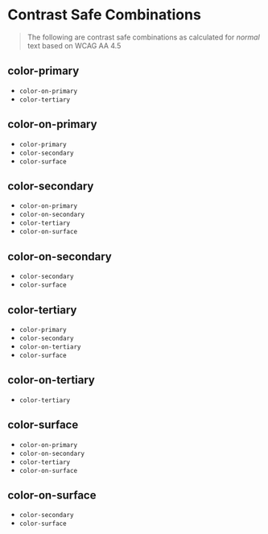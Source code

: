 # Contrast Safe Combinations

> The following are contrast safe combinations as calculated for _normal_ text based on WCAG AA 4.5

## color-primary
  - `color-on-primary`
  - `color-tertiary`

## color-on-primary
  - `color-primary`
  - `color-secondary`
  - `color-surface`

## color-secondary
  - `color-on-primary`
  - `color-on-secondary`
  - `color-tertiary`
  - `color-on-surface`

## color-on-secondary
  - `color-secondary`
  - `color-surface`

## color-tertiary
  - `color-primary`
  - `color-secondary`
  - `color-on-tertiary`
  - `color-surface`

## color-on-tertiary
  - `color-tertiary`

## color-surface
  - `color-on-primary`
  - `color-on-secondary`
  - `color-tertiary`
  - `color-on-surface`

## color-on-surface
  - `color-secondary`
  - `color-surface`
